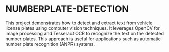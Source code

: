 # NUMBERPLATE-DETECTION
This project demonstrates how to detect and extract text from vehicle license plates using computer vision techniques. It leverages OpenCV for image processing and Tesseract OCR to recognize the text on the detected number plates. This approach is useful for applications such as automatic number plate recognition (ANPR) systems.

